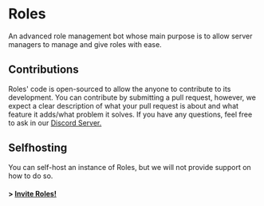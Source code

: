 # Roles
An advanced role management bot whose main purpose is to allow server managers to manage and give roles with ease.

## Contributions
Roles' code is open-sourced to allow the anyone to contribute to its development. You can contribute by submitting a pull request, however, we expect a clear description of what your pull request is about and what feature it adds/what problem it solves. If you have any questions, feel free to ask in our [Discord Server.](https://discord.com/invite/XtX9wx3qre)

## Selfhosting
You can self-host an instance of Roles, but we will not provide support on how to do so.

#### > [Invite Roles!](#)
